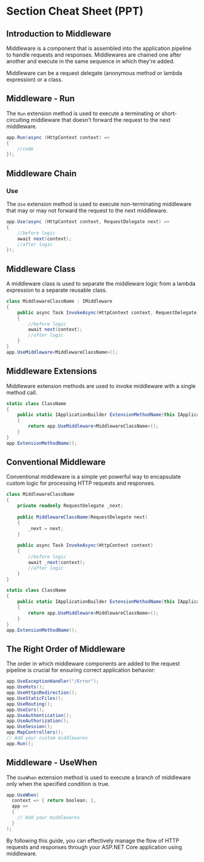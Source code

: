 
# Section Cheat Sheet (PPT)

## Introduction to Middleware

Middleware is a component that is assembled into the application pipeline to handle requests and responses. Middlewares are chained one after another and execute in the same sequence in which they're added.

Middleware can be a request delegate (anonymous method or lambda expression) or a class.

## Middleware - Run

The `Run` extension method is used to execute a terminating or short-circuiting middleware that doesn’t forward the request to the next middleware.

```csharp
app.Run(async (HttpContext context) =>
{
    //code
});
```

## Middleware Chain

### Use

The `Use` extension method is used to execute non-terminating middleware that may or may not forward the request to the next middleware.

```csharp
app.Use(async (HttpContext context, RequestDelegate next) =>
{
    //before logic
    await next(context);
    //after logic
});
```

## Middleware Class

A middleware class is used to separate the middleware logic from a lambda expression to a separate reusable class.

```csharp
class MiddlewareClassName : IMiddleware
{
    public async Task InvokeAsync(HttpContext context, RequestDelegate next)
    {
        //before logic
        await next(context);
        //after logic
    }
}
app.UseMiddleware<MiddlewareClassName>();
```

## Middleware Extensions

Middleware extension methods are used to invoke middleware with a single method call.

```csharp
static class ClassName
{
    public static IApplicationBuilder ExtensionMethodName(this IApplicationBuilder app)
    {
        return app.UseMiddleware<MiddlewareClassName>();
    }
}
app.ExtensionMethodName();
```

## Conventional Middleware

Conventional middleware is a simple yet powerful way to encapsulate custom logic for processing HTTP requests and responses.

```csharp
class MiddlewareClassName
{
    private readonly RequestDelegate _next;
  
    public MiddlewareClassName(RequestDelegate next)
    {
        _next = next;
    }
  
    public async Task InvokeAsync(HttpContext context)
    {
        //before logic
        await _next(context);
        //after logic
    }
}

static class ClassName
{
    public static IApplicationBuilder ExtensionMethodName(this IApplicationBuilder app)
    {
        return app.UseMiddleware<MiddlewareClassName>();
    }
}
app.ExtensionMethodName();
```

## The Right Order of Middleware

The order in which middleware components are added to the request pipeline is crucial for ensuring correct application behavior:

```csharp
app.UseExceptionHandler("/Error");
app.UseHsts();
app.UseHttpsRedirection();
app.UseStaticFiles();
app.UseRouting();
app.UseCors();
app.UseAuthentication();
app.UseAuthorization();
app.UseSession();
app.MapControllers();
// Add your custom middlewares
app.Run();
```

## Middleware - UseWhen

The `UseWhen` extension method is used to execute a branch of middleware only when the specified condition is true.

```csharp
app.UseWhen(
  context => { return boolean; },
  app =>
  {
    // Add your middlewares
  }
);
```

By following this guide, you can effectively manage the flow of HTTP requests and responses through your ASP.NET Core application using middleware.
